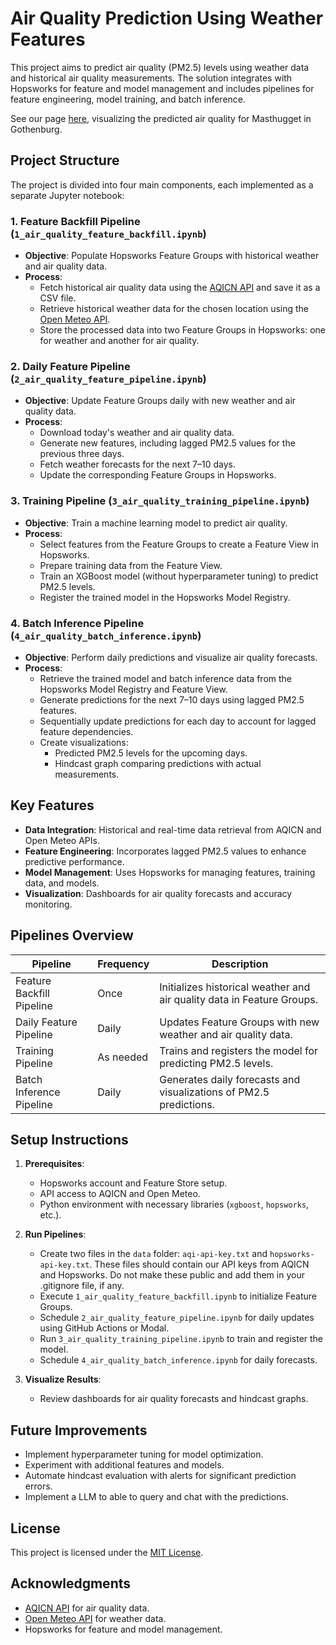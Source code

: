 # Air Quality Prediction Using Weather Features

This project aims to predict air quality (PM2.5) levels using weather data and historical air quality measurements. The solution integrates with Hopsworks for feature and model management and includes pipelines for feature engineering, model training, and batch inference.

See our page [here](https://kolumbuslindh.github.io/mlfs-book/air-quality/), visualizing the predicted air quality for Masthugget in Gothenburg.

## Project Structure

The project is divided into four main components, each implemented as a separate Jupyter notebook:

### 1. **Feature Backfill Pipeline (`1_air_quality_feature_backfill.ipynb`)**

- **Objective**: Populate Hopsworks Feature Groups with historical weather and air quality data.
- **Process**:
  - Fetch historical air quality data using the [AQICN API](https://aqicn.org) and save it as a CSV file.
  - Retrieve historical weather data for the chosen location using the [Open Meteo API](https://open-meteo.com/).
  - Store the processed data into two Feature Groups in Hopsworks: one for weather and another for air quality.

### 2. **Daily Feature Pipeline (`2_air_quality_feature_pipeline.ipynb`)**

- **Objective**: Update Feature Groups daily with new weather and air quality data.
- **Process**:
  - Download today's weather and air quality data.
  - Generate new features, including lagged PM2.5 values for the previous three days.
  - Fetch weather forecasts for the next 7–10 days.
  - Update the corresponding Feature Groups in Hopsworks.

### 3. **Training Pipeline (`3_air_quality_training_pipeline.ipynb`)**

- **Objective**: Train a machine learning model to predict air quality.
- **Process**:
  - Select features from the Feature Groups to create a Feature View in Hopsworks.
  - Prepare training data from the Feature View.
  - Train an XGBoost model (without hyperparameter tuning) to predict PM2.5 levels.
  - Register the trained model in the Hopsworks Model Registry.

### 4. **Batch Inference Pipeline (`4_air_quality_batch_inference.ipynb`)**

- **Objective**: Perform daily predictions and visualize air quality forecasts.
- **Process**:
  - Retrieve the trained model and batch inference data from the Hopsworks Model Registry and Feature View.
  - Generate predictions for the next 7–10 days using lagged PM2.5 features.
  - Sequentially update predictions for each day to account for lagged feature dependencies.
  - Create visualizations:
    - Predicted PM2.5 levels for the upcoming days.
    - Hindcast graph comparing predictions with actual measurements.

## Key Features

- **Data Integration**: Historical and real-time data retrieval from AQICN and Open Meteo APIs.
- **Feature Engineering**: Incorporates lagged PM2.5 values to enhance predictive performance.
- **Model Management**: Uses Hopsworks for managing features, training data, and models.
- **Visualization**: Dashboards for air quality forecasts and accuracy monitoring.

## Pipelines Overview

| Pipeline                  | Frequency | Description                                                            |
| ------------------------- | --------- | ---------------------------------------------------------------------- |
| Feature Backfill Pipeline | Once      | Initializes historical weather and air quality data in Feature Groups. |
| Daily Feature Pipeline    | Daily     | Updates Feature Groups with new weather and air quality data.          |
| Training Pipeline         | As needed | Trains and registers the model for predicting PM2.5 levels.            |
| Batch Inference Pipeline  | Daily     | Generates daily forecasts and visualizations of PM2.5 predictions.     |

## Setup Instructions

1. **Prerequisites**:

   - Hopsworks account and Feature Store setup.
   - API access to AQICN and Open Meteo.
   - Python environment with necessary libraries (`xgboost`, `hopsworks`, etc.).

2. **Run Pipelines**:

   - Create two files in the `data` folder: `aqi-api-key.txt` and `hopsworks-api-key.txt`. These files should contain our API keys from AQICN and Hopsworks. Do not make these public and add them in your .gitignore file, if any.
   - Execute `1_air_quality_feature_backfill.ipynb` to initialize Feature Groups.
   - Schedule `2_air_quality_feature_pipeline.ipynb` for daily updates using GitHub Actions or Modal.
   - Run `3_air_quality_training_pipeline.ipynb` to train and register the model.
   - Schedule `4_air_quality_batch_inference.ipynb` for daily forecasts.

3. **Visualize Results**:
   - Review dashboards for air quality forecasts and hindcast graphs.

## Future Improvements

- Implement hyperparameter tuning for model optimization.
- Experiment with additional features and models.
- Automate hindcast evaluation with alerts for significant prediction errors.
- Implement a LLM to able to query and chat with the predictions.

## License

This project is licensed under the [MIT License](LICENSE).

## Acknowledgments

- [AQICN API](https://aqicn.org) for air quality data.
- [Open Meteo API](https://open-meteo.com/) for weather data.
- Hopsworks for feature and model management.
